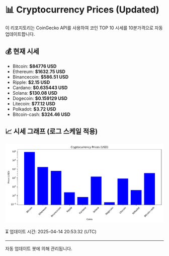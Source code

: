 
# 📊 Cryptocurrency Prices (Updated)

이 리포지토리는 CoinGecko API를 사용하여 코인 TOP 10 시세를 10분가격으로 자동 업데이트합니다.

## 💰 현재 시세
- Bitcoin: **$84776 USD**
- Ethereum: **$1632.75 USD**
- Binancecoin: **$586.51 USD**
- Ripple: **$2.15 USD**
- Cardano: **$0.635443 USD**
- Solana: **$130.08 USD**
- Dogecoin: **$0.159129 USD**
- Litecoin: **$77.12 USD**
- Polkadot: **$3.72 USD**
- Bitcoin-cash: **$324.46 USD**

## 📈 시세 그래프 (로그 스케일 적용)
![Crypto Prices](crypto_prices.png)

⏳ 업데이트 시간: 2025-04-14 20:53:32 (UTC)

---
자동 업데이트 봇에 의해 관리됩니다.
